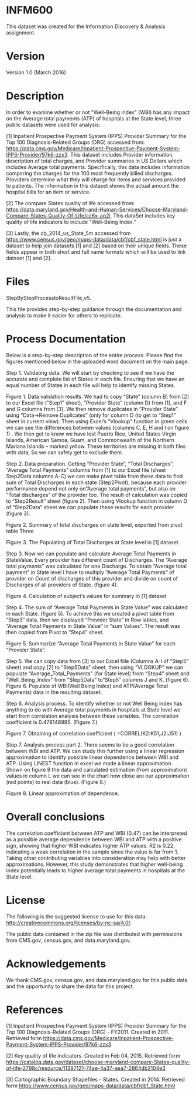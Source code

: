 # INFM600

This dataset was created for the Information Discovery & Analysis assignment. 

# Version

Version 1.0 (March 2016)


# Description

In order to examine whether or not "Well-Being index" (WBI) has any impact on the Average total payments (ATP) of hospitals at the State level, three public datasets were used for analysis:

[1] Inpatient Prospective Payment System (IPPS) Provider Summary for the Top 100 Diagnosis-Related Groups (DRG) accessed from: https://data.cms.gov/Medicare/Inpatient-Prospective-Payment-System-IPPS-Provider/97k6-zzx3.
This dataset includes Provider information, description of total charges, and Provider summaries in US Dollars which includes Average total payments. Specifically, this data includes information comparing the charges for the 100 most frequently billed discharges. Providers determine what they will charge for items and services provided to patients. The information in this dataset shows the actual amount the hospital bills for an item or service.
 
[2] The compare States quality of life accessed from: https://data.maryland.gov/Health-and-Human-Services/Choose-Maryland-Compare-States-Quality-Of-Life/cz6x-aq2i. This dataSet includes key quality of life indicators to include "Well-Being Index."

[3] Lastly, the cb_2014_us_State_5m accessed from https://www.census.gov/geo/maps-data/data/cbf/cbf_state.html is just a dataset to help join datasets [1] and [2] based on their unique fields. These fields appear in both short and full name formats which will be used to link dataset [1] and [2]. 

# Files
StepByStepProcesstoResultFile_v5.

This file provides step-by-step guidance through the documentation and analysis to make it easier for others to replicate. 

# Process Documentation

Below is a step-by-step description of the entire process. Please find the figures mentioned below in the uploaded word document on the main page. 

Step 1. Validating data. We will start by checking to see if we have the accurate and complete list of States in each file. Ensuring that we have an equal number of States in each file will help to identify missing States.
 
 Figure 1. Data validation results.
We had to copy “State” (column B) from [2] to our Excel file (“Step1” sheet), “Provider State” (column D) from [1], and F and G columns from [3]. We then remove duplicates in “Provider State” using “Data->Remove Duplicates” (only for column D (to get to “Step1” sheet in current view). Then using Excel’s “Vlookup” function in green cells we can see the differences between values (columns C, E, H and I on figure 1) . We then get to know we have lost Puerto Rico, United States Virgin Islands, American Samoa, Guam, and Commonwealth of the Northern Mariana Islands – marked yellow. These territories are missing in both files with data, So we can safely get to exclude them. 

Step 2. Data preparation.  Getting “Provider State”, “Total Discharges”, “Average Total Payments” columns from [1] to our Excel file (sheet Step2Data columns A-C) we can make pivot table from these data to find sum of Total Discharges in each state (Step2Pivot), because each provider performance depend not only on“Average total payments”, but also on “Total discharges” of the provider too. The result of calculation was copied to “Step2Result” sheet (figure 2). Then using Vlookup function in column D of “Step2Data” sheet we can populate these results for each provider (figure 3).

Figure 2. Summary of total discharges on state level, exported from pivot table Three
 
Figure 3. The Populating of Total Discharges at State level in [1] dataset.

 Step 3. Now we can populate and calculate Average Total Payments in StateValue. Every provider has different count of Discharges. The “Average total payments” was calculated for one Discharge. To obtain “Average total payment” in State level I have to multiply “Average Total Payments” of provider on Count of discharges of this provider and divide on count of Discharges of all providers of State. (figure 4). 

Figure 4. Calculation of subject’s values for summary in [1] dataset

Step 4. The sum of “Average Total Payments in State Value” was calculated in each State. (figure 5). To achieve this we created a pivot table from “Step3” data, then we displayed  “Provider State” in Row lables, and “Average Total Payments in State Value” in “sum Values”.  The result was then copied from Pivot to “Step4” sheet.

Figure 5. Summarize “Average Total Payments in State Value” for each “Provider State”.

Step 5. We can copy data from [3] to our Excel fiile (Columns A-I of “Step5” sheet) and copy [2] to “Step5Data” sheet, then using “VLOOKUP” we can populate “Average_Total_Payments” (for State level) from “Step4” sheet and “Well_Being_Index” from “Step5Data” to“Step5” columns  J and K. (figure 6). 
Figure 6. Populate of WBI(Well Being Index) and ATP(Average Total Payments) data in the resulting dataset. 

Step 6. Analysis process. To identify whether or not Well Being index has anything to do with Average total payments in hospitals at State level we start from correlation analysis between these variables. The correlation coefficient is 0.478148995. (Figure 7.)

Figure 7. Obtaining of correlation coefficient ( =CORREL(K2:K51,J2:J51) )

Step 7. Analysis process part 2. 
There seems to be a good correlation between WBI and ATP. We can study this further using a linear regression approximation to identify possible linear dependence between WBI and ATP.  Using LINEST function in excel we made a linear approximation. Shown on figure 8 the data and calculated estimation (from approximation) values in column L we can see in the chart how close are our approximation (red points) to real data (blue). (Figure 8.)  

Fiqure 8. Linear approximation of dependence.

# Overall conclusions

The correlation coefficient between ATP and WBI (0.47) can be interpreted as a possible average dependence between WBI and ATP with a positive sign, showing that higher WBI indicates higher ATP values. R2 is 0.22, indicating a weak correlation in the sample since the value is far from 1. Taking other contributing variables into consideration may help with better approximations. However, this study demonstrates that higher well-being index potentially leads to higher average total payments in hospitals at the State level.

# License

The following is the suggested license to use for this data: http://creativecommons.org/licenses/by-nc-sa/4.0/.

The public data contained in the zip file was distributed with permissions from CMS.gov, census.gov, and data.maryland.gov. 

# Acknowledgements

We thank CMS.gov, census.gov, and data.maryland.gov for this public data and the opportunity to share the data for this project. 

# References

[1] Inpatient Prospective Payment System (IPPS) Provider Summary for the Top 100 Diagnosis-Related Groups (DRG) - FY2011. Created in 2011. Retrieved form https://data.cms.gov/Medicare/Inpatient-Prospective-Payment-System-IPPS-Provider/97k6-zzx3

[2] Key quality of life indicators. Created in Feb 04, 2015. Retrieved form https://catalog.data.gov/dataset/choose-maryland-compare-States-quality-of-life-2798c/resource/11387121-74ae-4a37-aea7-2864db2104e3

[3] Cartographic Boundary Shapefiles - States. Created in 2014. Retrieved form https://www.census.gov/geo/maps-data/data/cbf/cbf_State.html
